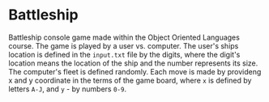 # Battleship
Battleship console game made within the Object Oriented Languages course.
The game is played by a user vs. computer.
The user's ships location is defined in the `input.txt` file by the digits, where the digit's location means the location of the ship and the number represents its size.
The computer's fleet is defined randomly.
Each move is made by provideng x and y coordinate in the terms of the game board, where `x` is defined by letters `A-J`, and `y` - by numbers `0-9`.
